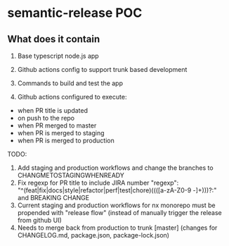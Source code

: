 # semantic-release POC

## What does it contain

1. Base typescript node.js app

2. Github actions config to support trunk based development

3. Commands to build and test the app

4. Github actions configured to execute:

- when PR title is updated
- on push to the repo
- when PR merged to master
- when PR is merged to staging
- when PR is merged to production


TODO: 

1. Add staging and production workflows and change the branches to CHANGMETOSTAGINGWHENREADY
2. Fix regexp for PR title to include JIRA number "regexp": "^(feat|fix|docs|style|refactor|perf|test|chore)((([a-zA-Z0-9 -]+)))?:" and BREAKING CHANGE
3. Current staging and production workflows for nx monorepo must be propended with "release flow" (instead of manually trigger the release from github UI)
4. Needs to merge back from production to trunk [master] (changes for CHANGELOG.md, package.json, package-lock.json)